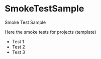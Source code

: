 # SmokeTestSample
Smoke Test Sample

Here the smoke tests for projects (template)

- Test 1
- Test 2
- Test 3

